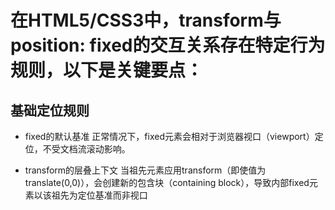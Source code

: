 # 在HTML5/CSS3中，transform与position: fixed的交互关系存在特定行为规则，以下是关键要点：

## 基础定位规则

- fixed的默认基准‌
  正常情况下，fixed元素会相对于浏览器视口（viewport）定位，不受文档流滚动影响。

- transform的层叠上下文‌
  当祖先元素应用transform（即使值为translate(0,0)），会创建新的包含块（containing block），导致内部fixed元素以该祖先为定位基准而非视口
